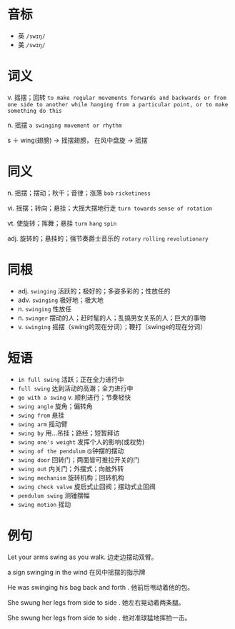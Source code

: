 # 音标

- 英 `/swɪŋ/`
- 美 `/swɪŋ/`

# 词义

v. 摇摆；回转
`to make regular movements forwards and backwards or from one side to another while hanging from a particular point, or to make something do this`

n. 摇摆
`a swinging movement or rhythm`



s ＋ wing(翅膀) → 摇摆翅膀， 在风中盘旋 → 摇摆

# 同义

n. 摇摆；摆动；秋千；音律；涨落
`bob` `ricketiness`

vi. 摇摆；转向；悬挂；大摇大摆地行走
`turn towards` `sense of rotation`

vt. 使旋转；挥舞；悬挂
`turn` `hang` `spin`

adj. 旋转的；悬挂的；强节奏爵士音乐的
`rotary` `rolling` `revolutionary`

# 同根

- adj. `swinging` 活跃的；极好的；多姿多彩的；性放任的
- adv. `swinging` 极好地；极大地
- n. `swinging` 性放任
- n. `swinger` 摆动的人；赶时髦的人；乱搞男女关系的人；巨大的事物
- v. `swinging` 摇摆（swing的现在分词）；鞭打（swinge的现在分词）

# 短语

- `in full swing` 活跃；正在全力进行中
- `full swing` 达到活动的高潮；全力进行中
- `go with a swing` v. 顺利进行；节奏轻快
- `swing angle` 旋角；偏转角
- `swing from` 悬挂
- `swing arm` 摇动臂
- `swing by` 用…吊挂；路经；短暂拜访
- `swing one's weight` 发挥个人的影响(或权势)
- `swing of the pendulum` ◎钟摆的摆动
- `swing door` 回转门；两面皆可推拉开关的门
- `swing out` 内关门；外摆式；向舷外转
- `swing mechanism` 旋转机构；回转机构
- `swing check valve` 旋启式止回阀；摆动式止回阀
- `pendulum swing` 测锤摆幅
- `swing motion` 摇动

# 例句

Let your arms swing as you walk.
边走边摆动双臂。

a sign swinging in the wind
在风中摇摆的指示牌

He was swinging his bag back and forth .
他前后甩动着他的包。

She swung her legs from side to side .
她左右晃动着两条腿。

She swung her legs from side to side .
他对准球猛地挥拍一击。


